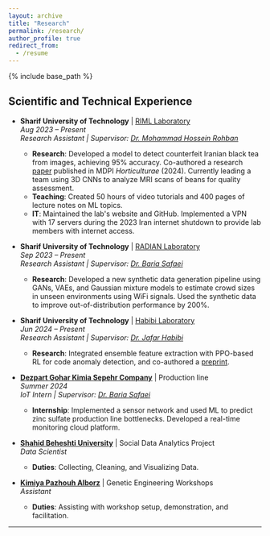 ```yaml
---
layout: archive
title: "Research"
permalink: /research/
author_profile: true
redirect_from:
  - /resume
---
```


{% include base_path %}

## Scientific and Technical Experience

- **Sharif University of Technology** | [RIML Laboratory](https://rohban-lab.github.io/)  
  *Aug 2023 – Present*  
  *Research Assistant \| Supervisor: [Dr. Mohammad Hossein Rohban](https://sharif.ir/~rohban/)*  
  - **Research**: Developed a model to detect counterfeit Iranian black tea from images, achieving 95% accuracy. Co-authored a research [paper](https://scholar.google.com/citations?user=GuZoTw4AAAAJ&hl=en) published in MDPI *Horticulturae* (2024). Currently leading a team using 3D CNNs to analyze MRI scans of beans for quality assessment.  
  - **Teaching**: Created 50 hours of video tutorials and 400 pages of lecture notes on ML topics.  
  - **IT**: Maintained the lab's website and GitHub. Implemented a VPN with 17 servers during the 2023 Iran internet shutdown to provide lab members with internet access.

- **Sharif University of Technology** | [RADIAN Laboratory](https://sina.sharif.edu/~bardiasafaei/RADIAN-Lab.html)  
  *Sep 2023 – Present*  
  *Research Assistant \| Supervisor: [Dr. Baria Safaei](https://sharif.ir/~bardiasafaei/Home.html)*  
  - **Research**: Developed a new synthetic data generation pipeline using GANs, VAEs, and Gaussian mixture models to estimate crowd sizes in unseen environments using WiFi signals. Used the synthetic data to improve out-of-distribution performance by 200%.

- **Sharif University of Technology** | [Habibi Laboratory](https://sharif.ir/~jhabibi/)  
  *Jun 2024 – Present*  
  *Research Assistant \| Supervisor: [Dr. Jafar Habibi](https://sharif.ir/~jhabibi/)*  
  - **Research**: Integrated ensemble feature extraction with PPO-based RL for code anomaly detection, and co-authored a [preprint](https://arxiv.org/abs/2412.07927v1).

- **[Dezpart Gohar Kimia Sepehr Company](https://dezpartco.com/)** | Production line  
  *Summer 2024*  
  *IoT Intern \| Supervisor: [Dr. Baria Safaei](https://sharif.ir/~bardiasafaei/Home.html)*  
  - **Internship**: Implemented a sensor network and used ML to predict zinc sulfate production line bottlenecks. Developed a real-time monitoring cloud platform.

- **[Shahid Beheshti University](https://en.sbu.ac.ir/)** | Social Data Analytics Project  
  *Data Scientist*  
  - **Duties**: Collecting, Cleaning, and Visualizing Data.

- **[Kimiya Pazhouh Alborz](https://kpalab.com/)** | Genetic Engineering Workshops  
  *Assistant*  
  - **Duties**: Assisting with workshop setup, demonstration, and facilitation.

---



